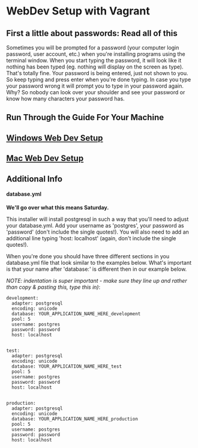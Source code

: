 WebDev Setup with Vagrant
==================

First a little about passwords: Read all of this
------------------

Sometimes you will be prompted for a password (your computer login password, user account, etc.) when you're installing programs using the terminal window.  When you start typing the password, it will look like it nothing has been typed (eg. nothing will display on the screen as type).  That's totally fine. Your password is being entered, just not shown to you. So keep typing and press enter when you're done typing.  In case you type your password wrong it will prompt you to type in your password again.  Why? So nobody can look over your shoulder and see your password or know how many characters your password has.  


Run Through the Guide For Your Machine
-------------

## [Windows Web Dev Setup](windows.md)
## [Mac Web Dev Setup](mac.md)


Additional Info
---------------

#### database.yml

**We'll go over what this means Saturday.**


This installer will install postgresql in such a way that you'll need to adjust your database.yml. Add your username as 'postgres', your password as 'password' (don't include the single quotes!). You will also need to add an additional line typing 'host: localhost' (again, don't include the single quotes!).

When you're done you should have three different sections in you database.yml file that look similar to the examples below. What's important is that your name after 'database:' is different then in our example below.

_NOTE: indentation is super important - make sure they line up and rather than copy & pasting this, type this in)_:

```
development:
  adapter: postgresql
  encoding: unicode
  database: YOUR_APPLICATION_NAME_HERE_development
  pool: 5
  username: postgres
  password: password
  host: localhost
  
  
test:
  adapter: postgresql
  encoding: unicode
  database: YOUR_APPLICATION_NAME_HERE_test
  pool: 5
  username: postgres
  password: password
  host: localhost
  
  
production:
  adapter: postgresql
  encoding: unicode
  database: YOUR_APPLICATION_NAME_HERE_production
  pool: 5
  username: postgres
  password: password
  host: localhost
```
